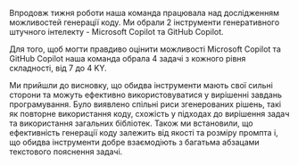 Впродовж тижня роботи наша команда працювала над дослідженням можливостей генерації коду. Ми обрали 2 інструменти генеративного штучного інтелекту - Microsoft Copilot та GitHub Copilot.

Для того, щоб могти правдиво оцінити можливості Microsoft Copilot та GitHub Copilot наша команда обрала 4 задачі з кожного рівня складності, від 7 до 4 KY. 

Ми прийшли до висновку, що обидва інструменти мають свої сильні сторони та можуть ефективно використовуватися у вирішенні завдань програмування. Було виявлено спільні риси згенерованих рішень, такі як повторне використання коду, схожість у підходах до вирішення задач та використання загальних бібліотек.
Також ми встановили, що ефективність генерації коду залежить від якості та розміру промпта і, що обидва інструменти добре взаємодіють з багатьма абзацами текстового пояснення задачі.
